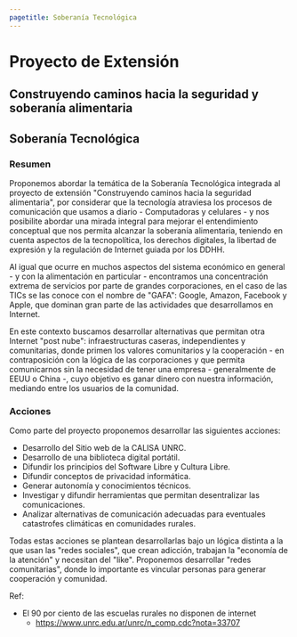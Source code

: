 ```yaml
---
pagetitle: Soberanía Tecnológica
---
```


# Proyecto de Extensión
## Construyendo caminos hacia la seguridad y soberanía alimentaria

## Soberanía Tecnológica

### Resumen

Proponemos abordar la temática de la Soberanía Tecnológica integrada al proyecto de extensión "Construyendo caminos hacia la seguridad alimentaria", por considerar que la tecnología atraviesa los procesos de comunicación que usamos a diario - Computadoras y celulares - y nos posibilite abordar una mirada integral para mejorar el entendimiento conceptual que nos permita alcanzar la soberanía alimentaria, teniendo en cuenta aspectos de la tecnopolítica, los derechos digitales, la libertad de expresión y la regulación de Internet guiada por los DDHH.

Al igual que ocurre en muchos aspectos del sistema económico en general - y con la alimentación en particular - encontramos una concentración extrema de servicios por parte de grandes corporaciones, en el caso de las TICs se las conoce con el nombre de "GAFA": Google, Amazon, Facebook y Apple, que dominan gran parte de las actividades que desarrollamos en Internet.

En este contexto buscamos desarrollar alternativas que permitan otra Internet "post nube": infraestructuras caseras, independientes y comunitarias, donde primen los valores comunitarios y la cooperación - en contraposición con la lógica de las corporaciones y que permita comunicarnos sin la necesidad de tener una empresa - generalmente de EEUU o China -, cuyo objetivo es ganar dinero con nuestra información, mediando entre los usuarios de la comunidad.

### Acciones

Como parte del proyecto proponemos desarrollar las siguientes acciones:

- Desarrollo del Sitio web de la CALISA UNRC.
- Desarrollo de una biblioteca digital portátil.
- Difundir los principios del Software Libre y Cultura Libre.
- Difundir conceptos de privacidad informática.
- Generar autonomía y conocimientos técnicos.
- Investigar y difundir herramientas que permitan desentralizar las comunicaciones.
- Analizar alternativas de comunicación adecuadas para eventuales catastrofes climáticas en comunidades rurales.

Todas estas acciones se plantean desarrollarlas bajo un lógica distinta a la que usan las "redes sociales", que crean adicción, trabajan la "economía de la atención" y necesitan del "like". Proponemos desarrollar "redes comunitarias", donde lo importante es vincular personas para generar cooperación y comunidad.

Ref:

- El 90 por ciento de las escuelas rurales no disponen de internet
  - https://www.unrc.edu.ar/unrc/n_comp.cdc?nota=33707
